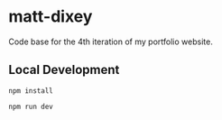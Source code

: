 # matt-dixey

Code base for the 4th iteration of my portfolio website.

## Local Development
`npm install`

`npm run dev`